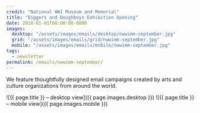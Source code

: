```yaml
---
credit: "National WWI Museum and Memorial"
title: "Diggers and Doughboys Exhibition Opening"
date: 2018-01-01T00:00:00-0800
images:
  desktop: "/assets/images/emails/desktop/nwwimm-september.jpg"
  grid: "/assets/images/emails/grid/nwwimm-september.jpg"
  mobile: "/assets/images/emails/mobile/nwwimm-september.jpg"
tags:
  - newsletter
permalink: /emails/nwwimm-september/
---
```

We feature thoughtfully designed email campaigns created by arts and culture organizations from around the world.

![{{ page.title }} – desktop view]({{ page.images.desktop }})
![{{ page.title }} – mobile view]({{ page.images.mobile }})
